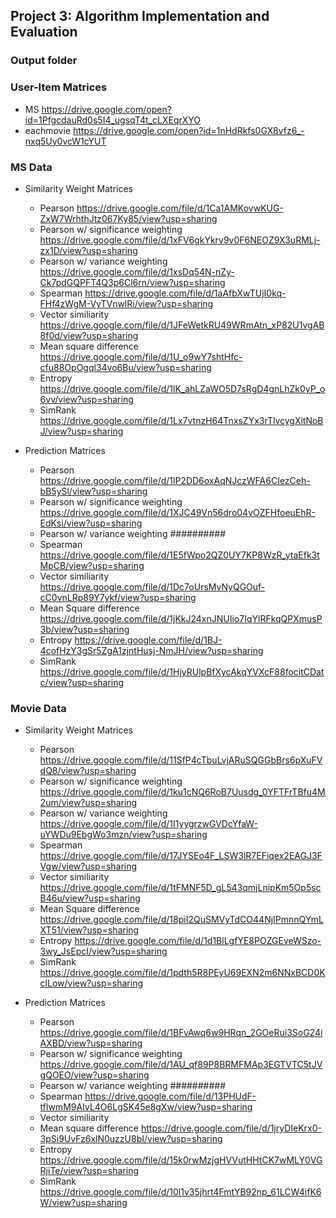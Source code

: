 ## Project 3: Algorithm Implementation and Evaluation
### Output folder

### User-Item Matrices

+ MS https://drive.google.com/open?id=1PfgcdauRd0s5I4_ugsqT4t_cLXEqrXYO
+ eachmovie https://drive.google.com/open?id=1nHdRkfs0GX8vfz6_-nxq5Uy0vcW1cYUT

### MS Data

+ Similarity Weight Matrices
    - Pearson https://drive.google.com/file/d/1Ca1AMKovwKUG-ZxW7WrhthJtz067Ky85/view?usp=sharing
    - Pearson w/ significance weighting https://drive.google.com/file/d/1xFV6gkYkrv9v0F6NEOZ9X3uRMLj-zx1D/view?usp=sharing
    - Pearson w/ variance weighting https://drive.google.com/file/d/1xsDq54N-nZy-Ck7pdGQPFT4Q3p6Cl6rn/view?usp=sharing
    - Spearman https://drive.google.com/file/d/1aAfbXwTUjI0kq-FHf4zWgM-VyTVnwlRi/view?usp=sharing
    - Vector similiarity https://drive.google.com/file/d/1JFeWetkRU49WRmAtn_xP82U1vgAB8f0d/view?usp=sharing
    - Mean square difference https://drive.google.com/file/d/1U_o9wY7shtHfc-cfu88OpOgql34vo6Bu/view?usp=sharing
    - Entropy https://drive.google.com/file/d/1lK_ahLZaWO5D7sRgD4gnLhZk0yP_o6vv/view?usp=sharing
    - SimRank https://drive.google.com/file/d/1Lx7vtnzH64TnxsZYx3rTlvcygXitNoBJ/view?usp=sharing

+ Prediction Matrices
    - Pearson https://drive.google.com/file/d/1lP2DD6oxAqNJczWFA6CIezCeh-bB5ySl/view?usp=sharing
    - Pearson w/ significance weighting https://drive.google.com/file/d/1XJC49Vn56dro04vOZFHfoeuEhR-EdKsi/view?usp=sharing
    - Pearson w/ variance weighting ##########
    - Spearman https://drive.google.com/file/d/1E5fWpo2QZ0UY7KP8WzR_ytaEfk3tMpCB/view?usp=sharing
    - Vector similiarity https://drive.google.com/file/d/1Dc7oUrsMvNyQGOuf-cC0vnLRp89Y7ykf/view?usp=sharing
    - Mean Square difference https://drive.google.com/file/d/1jKkJ24xnJNUIio7IqYlRFkqQPXmusP3b/view?usp=sharing
    - Entropy https://drive.google.com/file/d/1BJ-4cofHzY3gSr5ZgA1zjntHusj-NmJH/view?usp=sharing
    - SimRank https://drive.google.com/file/d/1HjyRUlpBfXycAkqYVXcF88focitCDatc/view?usp=sharing

### Movie Data

+ Similarity Weight Matrices
    - Pearson https://drive.google.com/file/d/11SfP4cTbuLvjARuSQGGbBrs6pXuFVdQ8/view?usp=sharing
    - Pearson w/ significance weighting https://drive.google.com/file/d/1ku1cNQ6RoB7Uusdg_0YFTFrTBfu4M2um/view?usp=sharing
    - Pearson w/ variance weighting https://drive.google.com/file/d/1I1yygrzwGVDcYfaW-uYWDu9EbgWo3mzn/view?usp=sharing
    - Spearman https://drive.google.com/file/d/17JYSEo4F_LSW3lR7EFiqex2EAGJ3FVgw/view?usp=sharing
    - Vector similiarity https://drive.google.com/file/d/1tFMNF5D_gL543qmjLnipKm5Op5scB46u/view?usp=sharing
    - Mean Square difference https://drive.google.com/file/d/18piI2QuSMVyTdCO44NjIPmnnQYmLXT51/view?usp=sharing
    - Entropy https://drive.google.com/file/d/1d1BlLgfYE8POZGEveWSzo-3wy_JsEpcI/view?usp=sharing
    - SimRank https://drive.google.com/file/d/1pdth5R8PEyU69EXN2m6NNxBCD0KclLow/view?usp=sharing

+ Prediction Matrices
    - Pearson https://drive.google.com/file/d/1BFvAwq6w9HRqn_2GOeRui3SoG24iAXBD/view?usp=sharing
    - Pearson w/ significance weighting https://drive.google.com/file/d/1AU_qf89P8BRMFMAp3EGTVTC5tJVgQOEO/view?usp=sharing
    - Pearson w/ variance weighting ##########
    - Spearman https://drive.google.com/file/d/13PHUdF-tflwmM9AIvL4O6LgSK45e8gXw/view?usp=sharing
    - Vector similiarity 
    - Mean square difference https://drive.google.com/file/d/1jryDIeKrx0-3pSi9UvFz6xlN0uzzU8bI/view?usp=sharing    
    - Entropy https://drive.google.com/file/d/15k0rwMzjgHVVutHHtCK7wMLY0VGRjiTe/view?usp=sharing
    - SimRank https://drive.google.com/file/d/10l1v35jhrt4FmtYB92np_61LCW4ifK6W/view?usp=sharing

